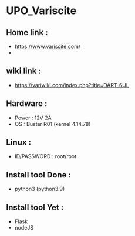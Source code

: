 # UPO_Variscite

## Home link : 
 - https://www.variscite.com/
 - 

## wiki link : 
 - https://variwiki.com/index.php?title=DART-6UL

## Hardware : 
 - Power : 12V 2A
 - OS : Buster R01 (kernel 4.14.78)

## Linux :
 - ID/PASSWORD : root/root

## Install tool Done :
 - python3 (python3.9)

## Install tool Yet :
 - Flask
 - nodeJS
